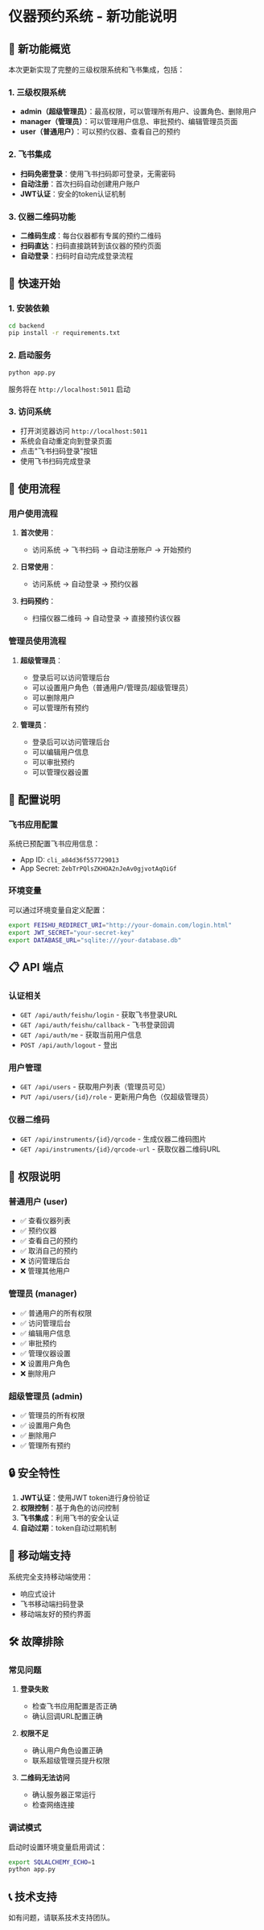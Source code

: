 # 仪器预约系统 - 新功能说明

## 🎉 新功能概览

本次更新实现了完整的三级权限系统和飞书集成，包括：

### 1. 三级权限系统
- **admin（超级管理员）**：最高权限，可以管理所有用户、设置角色、删除用户
- **manager（管理员）**：可以管理用户信息、审批预约、编辑管理员页面
- **user（普通用户）**：可以预约仪器、查看自己的预约

### 2. 飞书集成
- **扫码免密登录**：使用飞书扫码即可登录，无需密码
- **自动注册**：首次扫码自动创建用户账户
- **JWT认证**：安全的token认证机制

### 3. 仪器二维码功能
- **二维码生成**：每台仪器都有专属的预约二维码
- **扫码直达**：扫码直接跳转到该仪器的预约页面
- **自动登录**：扫码时自动完成登录流程

## 🚀 快速开始

### 1. 安装依赖
```bash
cd backend
pip install -r requirements.txt
```

### 2. 启动服务
```bash
python app.py
```

服务将在 `http://localhost:5011` 启动

### 3. 访问系统
- 打开浏览器访问 `http://localhost:5011`
- 系统会自动重定向到登录页面
- 点击"飞书扫码登录"按钮
- 使用飞书扫码完成登录

## 📱 使用流程

### 用户使用流程
1. **首次使用**：
   - 访问系统 → 飞书扫码 → 自动注册账户 → 开始预约

2. **日常使用**：
   - 访问系统 → 自动登录 → 预约仪器

3. **扫码预约**：
   - 扫描仪器二维码 → 自动登录 → 直接预约该仪器

### 管理员使用流程
1. **超级管理员**：
   - 登录后可以访问管理后台
   - 可以设置用户角色（普通用户/管理员/超级管理员）
   - 可以删除用户
   - 可以管理所有预约

2. **管理员**：
   - 登录后可以访问管理后台
   - 可以编辑用户信息
   - 可以审批预约
   - 可以管理仪器设置

## 🔧 配置说明

### 飞书应用配置
系统已预配置飞书应用信息：
- App ID: `cli_a84d36f557729013`
- App Secret: `ZebTrPQlsZKHOA2nJeAv0gjvotAqOiGf`

### 环境变量
可以通过环境变量自定义配置：
```bash
export FEISHU_REDIRECT_URI="http://your-domain.com/login.html"
export JWT_SECRET="your-secret-key"
export DATABASE_URL="sqlite:///your-database.db"
```

## 📋 API 端点

### 认证相关
- `GET /api/auth/feishu/login` - 获取飞书登录URL
- `GET /api/auth/feishu/callback` - 飞书登录回调
- `GET /api/auth/me` - 获取当前用户信息
- `POST /api/auth/logout` - 登出

### 用户管理
- `GET /api/users` - 获取用户列表（管理员可见）
- `PUT /api/users/{id}/role` - 更新用户角色（仅超级管理员）

### 仪器二维码
- `GET /api/instruments/{id}/qrcode` - 生成仪器二维码图片
- `GET /api/instruments/{id}/qrcode-url` - 获取仪器二维码URL

## 🎯 权限说明

### 普通用户 (user)
- ✅ 查看仪器列表
- ✅ 预约仪器
- ✅ 查看自己的预约
- ✅ 取消自己的预约
- ❌ 访问管理后台
- ❌ 管理其他用户

### 管理员 (manager)
- ✅ 普通用户的所有权限
- ✅ 访问管理后台
- ✅ 编辑用户信息
- ✅ 审批预约
- ✅ 管理仪器设置
- ❌ 设置用户角色
- ❌ 删除用户

### 超级管理员 (admin)
- ✅ 管理员的所有权限
- ✅ 设置用户角色
- ✅ 删除用户
- ✅ 管理所有预约

## 🔒 安全特性

1. **JWT认证**：使用JWT token进行身份验证
2. **权限控制**：基于角色的访问控制
3. **飞书集成**：利用飞书的安全认证
4. **自动过期**：token自动过期机制

## 📱 移动端支持

系统完全支持移动端使用：
- 响应式设计
- 飞书移动端扫码登录
- 移动端友好的预约界面

## 🛠️ 故障排除

### 常见问题

1. **登录失败**
   - 检查飞书应用配置是否正确
   - 确认回调URL配置正确

2. **权限不足**
   - 确认用户角色设置正确
   - 联系超级管理员提升权限

3. **二维码无法访问**
   - 确认服务器正常运行
   - 检查网络连接

### 调试模式
启动时设置环境变量启用调试：
```bash
export SQLALCHEMY_ECHO=1
python app.py
```

## 📞 技术支持

如有问题，请联系技术支持团队。
